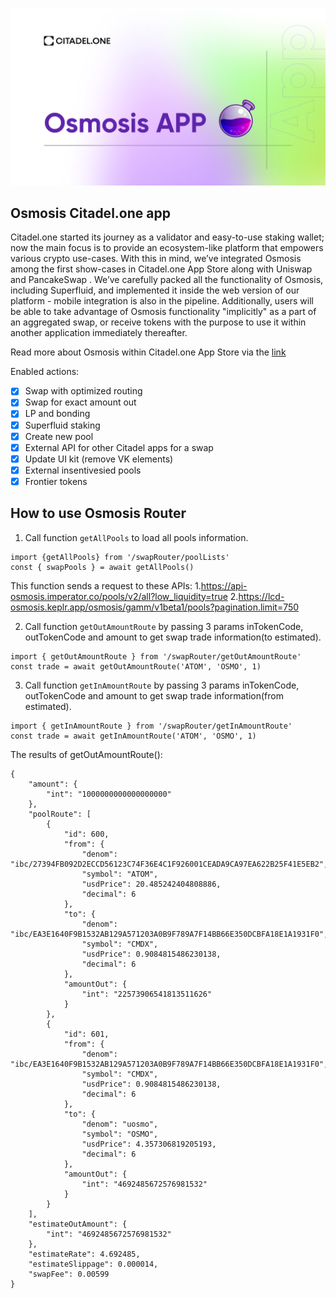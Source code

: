 ![osmosis](https://github.com/BaratMaira/OsmosisLogo/blob/main/OsmosisLogo.png?raw=true)

## Osmosis Citadel.one app
   
   Citadel.one started its journey as a validator and easy-to-use staking wallet; now the main focus is to provide an ecosystem-like platform that empowers various crypto use-cases. With this in mind, we’ve integrated Osmosis among the first show-cases in Citadel.one App Store along with Uniswap and PancakeSwap . We’ve carefully packed all the functionality of Osmosis, including Superfluid, and implemented it inside the web version of our platform - mobile integration is also in the pipeline. Additionally, users will be able to take advantage of Osmosis functionality "implicitly" as a part of an aggregated swap, or receive tokens with the purpose to use it within another application immediately thereafter.
   
   Read more about Osmosis within Citadel.one App Store via the [link]


Enabled actions:
- [x] Swap with optimized routing
- [x] Swap for exact amount out
- [x] LP and bonding
- [x] Superfluid staking
- [x] Create new pool
- [x] External API for other Citadel apps for a swap
- [x] Update UI kit (remove VK elements)
- [x] External insentivesied pools
- [x] Frontier tokens

[//]: #

   [link]: <https://medium.com/citadel-one/how-to-use-osmosis-extension-75fc5b6169e5>
   

## How to use Osmosis Router

1. Call function `getAllPools` to load all pools information.

```
import {getAllPools} from '/swapRouter/poolLists'
const { swapPools } = await getAllPools()
```
This function sends a request to these APIs:
1.https://api-osmosis.imperator.co/pools/v2/all?low_liquidity=true
2.https://lcd-osmosis.keplr.app/osmosis/gamm/v1beta1/pools?pagination.limit=750

2. Call function `getOutAmountRoute` by passing 3 params inTokenCode, outTokenCode and amount to get swap trade information(to estimated).

```
import { getOutAmountRoute } from '/swapRouter/getOutAmountRoute'
const trade = await getOutAmountRoute('ATOM', 'OSMO', 1)
```

3. Call function `getInAmountRoute` by passing 3 params inTokenCode, outTokenCode and amount to get swap trade information(from estimated).

```
import { getInAmountRoute } from '/swapRouter/getInAmountRoute'
const trade = await getInAmountRoute('ATOM', 'OSMO', 1)
```
The results of getOutAmountRoute():
```
{
    "amount": {
        "int": "1000000000000000000"
    },
    "poolRoute": [
        {
            "id": 600,
            "from": {
                "denom": "ibc/27394FB092D2ECCD56123C74F36E4C1F926001CEADA9CA97EA622B25F41E5EB2",
                "symbol": "ATOM",
                "usdPrice": 20.485242404808886,
                "decimal": 6
            },
            "to": {
                "denom": "ibc/EA3E1640F9B1532AB129A571203A0B9F789A7F14BB66E350DCBFA18E1A1931F0",
                "symbol": "CMDX",
                "usdPrice": 0.9084815486230138,
                "decimal": 6
            },
            "amountOut": {
                "int": "22573906541813511626"
            }
        },
        {
            "id": 601,
            "from": {
                "denom": "ibc/EA3E1640F9B1532AB129A571203A0B9F789A7F14BB66E350DCBFA18E1A1931F0",
                "symbol": "CMDX",
                "usdPrice": 0.9084815486230138,
                "decimal": 6
            },
            "to": {
                "denom": "uosmo",
                "symbol": "OSMO",
                "usdPrice": 4.357306819205193,
                "decimal": 6
            },
            "amountOut": {
                "int": "4692485672576981532"
            }
        }
    ],
    "estimateOutAmount": {
        "int": "4692485672576981532"
    },
    "estimateRate": 4.692485,
    "estimateSlippage": 0.000014,
    "swapFee": 0.00599
}
```
